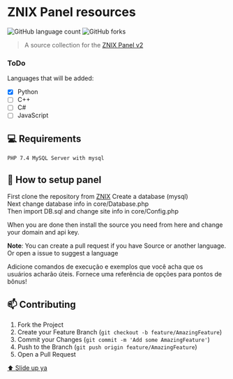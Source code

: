 # ZNIX Panel resources

![GitHub language count](https://img.shields.io/github/languages/count/clynt707/panel-v2-resources?style=for-the-badge)
![GitHub forks](https://img.shields.io/github/forks/clynt707/panel-v2-resources?style=for-the-badge)
<img src="" alt="">

> A source collection for the [ZNIX Panel v2](https://github.com/znixbtw/panel-v2)


### ToDo

Languages that will be added:

- [x] Python
- [ ] C++
- [ ] C#
- [ ] JavaScript

## 💻 Requirements

```PHP 7.4 MySQL Server with mysql```

## 🚀 How to setup panel

First clone the repository from [ZNIX](https://github.com/znixbtw/panel-v2)
Create a database (mysql)<br>
Next change database info in core/Database.php<br>
Then import DB.sql and change site info in core/Config.php

When you are done then install the source you need from here and change your domain and api key.

**Note**: You can create a pull request if you have Source or another language. 
Or open a issue to suggest a language

Adicione comandos de execução e exemplos que você acha que os usuários acharão úteis. Fornece uma referência de opções para pontos de bônus!

## 📫 Contributing

1. Fork the Project
2. Create your Feature Branch (`git checkout -b feature/AmazingFeature`)
3. Commit your Changes (`git commit -m 'Add some AmazingFeature'`)
4. Push to the Branch (`git push origin feature/AmazingFeature`)
5. Open a Pull Request


[⬆ Slide up ya](#panel-v2-resources)<br>
